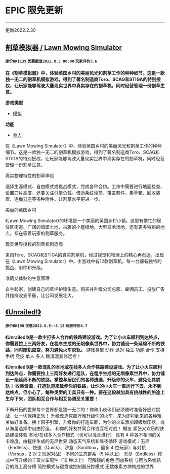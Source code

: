 # EPIC 限免更新

---

更新2022.2.30

## [割草模拟器 / Lawn Mowing Simulator](https://store.epicgames.com/zh-CN/p/lawn-mowing-simulator-838bf3)

#### **`原价HK$139` `优惠截至2022.8.5 00:00` `玩家评价3.6`**

**在《割草模拟器》中，体验英国乡村的美丽风光和割草工作的种种细节。这是一款独一无二的割草机模拟游戏，得到了著名制造商Toro、SCAG和STIGA的特别授权，让玩家能够驾驶大量现实世界中真实存在的割草机，同时经营管理一份割草生意。**

**游戏类型**

* [模拟](https://store.epicgames.com/zh-CN/browse?tag=%E6%A8%A1%E6%8B%9F)

**功能**

* [单人](https://store.epicgames.com/zh-CN/browse?tag=%E5%8D%95%E4%BA%BA)

在《Lawn Mowing Simulator》中，体验英国乡村的美丽风光和割草工作的种种细节。这是一款独一无二的割草机模拟游戏，得到了著名制造商Toro、SCAG和STIGA的特别授权，让玩家能够驾驶大量现实世界中真实存在的割草机，同时经营管理一份割草生意。

真实物理特性的割草体验

选择生涯模式、自由模式或挑战模式，完成各种合约。工作中需要进行地面检查、设置刀片高度，还要关注引擎负载。借助条纹滚筒、覆盖套件、集草箱、回收装置、连枷刀座等多种附件，让割草水平更进一步。

美丽的英国乡村

《Lawn Mowing Simulator》的环境是一个美丽的英国乡村小镇。这里有繁忙的居住区街道、广阔的城堡土地、古雅的小屋绿地、大型马术场地，还有更多特别的地点，都在等着玩家的割草服务。

现实世界授权的割草机制造商 

来自Toro、SCAG和STIGA的真实割草机，经过视觉和物理上的精心再创造，出现在《Lawn Mowing Simulator》中。主游戏中有12款割草机，每一台都有独特的挑战、附件和升级。

准确又体贴的生意管理

白手起家，创建自己的草坪护理生意。购买并升级公司总部、雇佣员工、投放广告并维持收支平衡，让公司发展壮大。

## [《Unrailed!》](https://store.epicgames.com/zh-CN/p/unrailed-e19729)

#### **`原价HK$98` `优惠2022.8.5--8.12` `玩家评价4.7`**

**《Unrailed!》是一款主打多人合作的铁路建设游戏。为了让小火车顺利到达终点，你需要拉上三两好友，在程序生成的无垠像素世界中，协力铺设一条延绵不断的铁路，同时随机应变，努力避免火车脱轨。**
游戏类型
动作
派对
独立
功能
合作
支持手柄
竞技
单人
多人
路漫漫其修远兮！

**《Unrailed!》是一款混乱的本地或在线多人合作铁路建设游戏。为了让小火车顺利到达终点，你需要拉上三两好友进行组队，在程序生成的无垠像素世界中，协力铺设一条延绵不断的铁路。掌控与居民们的各种遭遇，升级你的火车，避免让其脱轨！
收集资源，打造轨道来延伸你的铁路，让你的小火车一直运行下去，永不到达终点。但小心了，每种类型的工具只有一种。要在这段越加具有挑战性的旅途上生存下来，团队相互合作与相互协调至关重要！**

不断开拓的世界每个世界都是独一无二的！你和小伙伴们必须随时准备好应对挑战，让一切保持正轨！
升级改造克服万难升级你的火车，来为即将到来的各种难关做好准备。换上原子引擎，升级你的打造车厢，为你的火车添加超级增压器，或从海量选择中自由打造。
和你的好友共同合作或互相对战！
概览
紧张又欢乐的铁路建设体验
本地/在线多人合作模式（也可以混合进行）
具有 4 种各不相同的关卡难度，由程序生成的无尽世界
动态天气系统和昼夜循环
游戏模式：无尽（Endless）、快速（Quick）、沙盒（Sandbox，最多 4 位玩家）与对抗（Versus，2 对 2 玩家对战）
不同的生态群系（5 种以上）
无尽（Endless）模式中可升级的丰富火车配件（10 种以上）
可解锁的角色
回放系统
与回放系统结合的线上高分榜
简控模式与键盘或控制器分控模式
无数像素方块构成的世界
